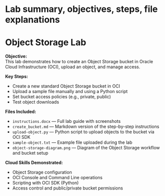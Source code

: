 # Lab summary, objectives, steps, file explanations

# Object Storage Lab

**Objective:**  
This lab demonstrates how to create an Object Storage bucket in Oracle Cloud Infrastructure (OCI), upload an object, and manage access.

**Key Steps:**
- Create a new standard Object Storage bucket in OCI
- Upload a sample file manually and using a Python script
- Set bucket access policies (e.g., private, public)
- Test object downloads

**Files Included:**
- `instructions.docx` — Full lab guide with screenshots
- `create_bucket.md` — Markdown version of the step-by-step instructions
- `upload-object.py` — Python script to upload objects to the bucket via OCI SDK
- `sample-object.txt` — Example file uploaded during the lab
- `object-storage-diagram.png` — Diagram of the Object Storage workflow and bucket setup

**Cloud Skills Demonstrated:**
- Object Storage configuration
- OCI Console and Command Line operations
- Scripting with OCI SDK (Python)
- Access control and public/private bucket permissions
